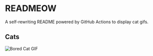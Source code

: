 # READMEOW

A self-rewriting README powered by GitHub Actions to display cat gifs.

## Cats

![Bored Cat GIF](https://media0.giphy.com/media/v1.Y2lkPTlhY2QwMmRhZ3p3czl3OHhxdmxhaXZyaHZ4c3htNjJudm0yb2RyMWh0ZGNpZWVsNCZlcD12MV9naWZzX3NlYXJjaCZjdD1n/mlvseq9yvZhba/200.gif)

